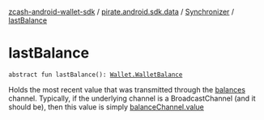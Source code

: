 [zcash-android-wallet-sdk](../../index.md) / [pirate.android.sdk.data](../index.md) / [Synchronizer](index.md) / [lastBalance](./last-balance.md)

# lastBalance

`abstract fun lastBalance(): `[`Wallet.WalletBalance`](../../pirate.android.sdk.secure/-wallet/-wallet-balance/index.md)

Holds the most recent value that was transmitted through the [balances](balances.md) channel. Typically, if the
underlying channel is a BroadcastChannel (and it should be), then this value is simply [balanceChannel.value](#)


